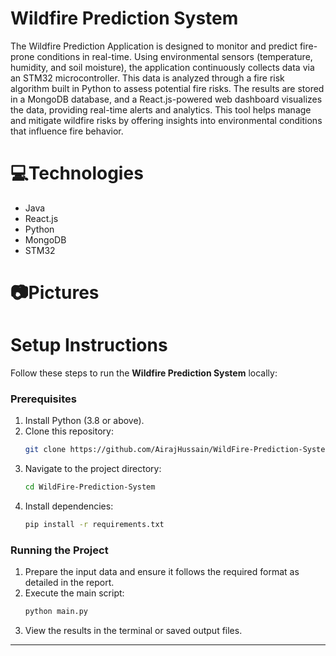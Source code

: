 # Wildfire Prediction System 
The Wildfire Prediction Application is designed to monitor and predict fire-prone conditions in real-time. Using environmental sensors (temperature, humidity, and soil moisture), the application continuously collects data via an STM32 microcontroller. This data is analyzed through a fire risk algorithm built in Python to assess potential fire risks. The results are stored in a MongoDB database, and a React.js-powered web dashboard visualizes the data, providing real-time alerts and analytics. This tool helps manage and mitigate wildfire risks by offering insights into environmental conditions that influence fire behavior.


# 💻Technologies
- Java
- React.js
- Python
- MongoDB
- STM32

# 📷Pictures


# Setup Instructions
Follow these steps to run the **Wildfire Prediction System** locally:

### Prerequisites
1. Install Python (3.8 or above).
2. Clone this repository:
   ```bash
   git clone https://github.com/AirajHussain/WildFire-Prediction-System.git
   ```
3. Navigate to the project directory:
   ```bash
   cd WildFire-Prediction-System
   ```
4. Install dependencies:
   ```bash
   pip install -r requirements.txt
   ```

### Running the Project
1. Prepare the input data and ensure it follows the required format as detailed in the report.
2. Execute the main script:
   ```bash
   python main.py
   ```
3. View the results in the terminal or saved output files.

---
